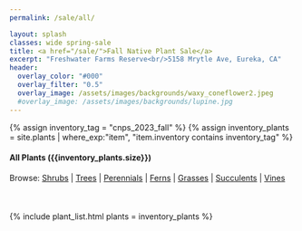 ```yaml
---
permalink: /sale/all/

layout: splash
classes: wide spring-sale
title: <a href="/sale/">Fall Native Plant Sale</a> 
excerpt: "Freshwater Farms Reserve<br/>5158 Mrytle Ave, Eureka, CA"
header:
  overlay_color: "#000"
  overlay_filter: "0.5"
  overlay_image: /assets/images/backgrounds/waxy_coneflower2.jpeg
  #overlay_image: /assets/images/backgrounds/lupine.jpg
---
```

{% assign inventory_tag = "cnps_2023_fall" %}
{% assign inventory_plants = site.plants | where_exp:"item",
    "item.inventory contains inventory_tag" %}

<div class="subheading">
    <h4>All Plants ({{inventory_plants.size}})</h4>
</div>
<div style="margin-bottom: 20px;">
    Browse:
    <a href="/sale/shrubs/">Shrubs</a> | 
    <a href="/sale/trees/">Trees</a> |
    <a href="/sale/perennials/">Perennials</a> |
<!--    <a href="/sale/annuals/">Annuals</a> | --> 
    <a href="/sale/ferns/">Ferns</a> | 
    <a href="/sale/grasses/">Grasses</a> | 
    <a href="/sale/succulents/">Succulents</a> |
    <a href="/sale/vines/">Vines</a>
</div>
<br/>

{% include plant_list.html 
    plants = inventory_plants
%}
